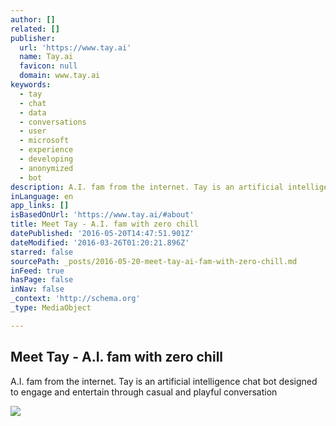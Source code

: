 ```yaml
---
author: []
related: []
publisher:
  url: 'https://www.tay.ai'
  name: Tay.ai
  favicon: null
  domain: www.tay.ai
keywords:
  - tay
  - chat
  - data
  - conversations
  - user
  - microsoft
  - experience
  - developing
  - anonymized
  - bot
description: A.I. fam from the internet. Tay is an artificial intelligence chat bot designed to engage and entertain through casual and playful conversation
inLanguage: en
app_links: []
isBasedOnUrl: 'https://www.tay.ai/#about'
title: Meet Tay - A.I. fam with zero chill
datePublished: '2016-05-20T14:47:51.901Z'
dateModified: '2016-03-26T01:20:21.896Z'
starred: false
sourcePath: _posts/2016-05-20-meet-tay-ai-fam-with-zero-chill.md
inFeed: true
hasPage: false
inNav: false
_context: 'http://schema.org'
_type: MediaObject

---
```

<article style=""><h1>Meet Tay - A.I. fam with zero chill</h1><p>A.I. fam from the internet. Tay is an artificial intelligence chat bot designed to engage and entertain through casual and playful conversation</p><img src="https://www.tay.ai/Content/Images/Shared/og_image.png" /></article>